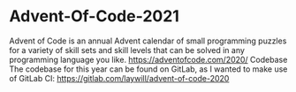 # Advent-Of-Code-2021
Advent of Code is an annual Advent calendar of small programming puzzles for a variety of skill sets and skill levels that can be solved in any programming language you like. https://adventofcode.com/2020/  Codebase The codebase for this year can be found on GitLab, as I wanted to make use of GitLab CI: https://gitlab.com/laywill/advent-of-code-2020
